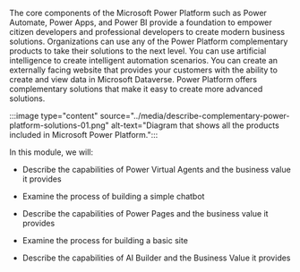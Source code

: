 
The core components of the Microsoft Power Platform such as Power Automate, Power Apps, and Power BI provide a foundation to empower citizen developers and professional developers to create modern business solutions. Organizations can use any of the Power Platform complementary products to take their solutions to the next level. You can use artificial intelligence to create intelligent automation scenarios. You can create an externally facing website that provides your customers with the ability to create and view data in Microsoft Dataverse. Power Platform offers complementary solutions that make it easy to create more advanced solutions. 

:::image type="content" source="../media/describe-complementary-power-platform-solutions-01.png" alt-text="Diagram that shows all the products included in Microsoft Power Platform.":::


In this module, we will:

- Describe the capabilities of Power Virtual Agents and the business value it provides

- Examine the process of building a simple chatbot

- Describe the capabilities of Power Pages and the business value it provides

- Examine the process for building a basic site

- Describe the capabilities of AI Builder and the Business Value it provides

 